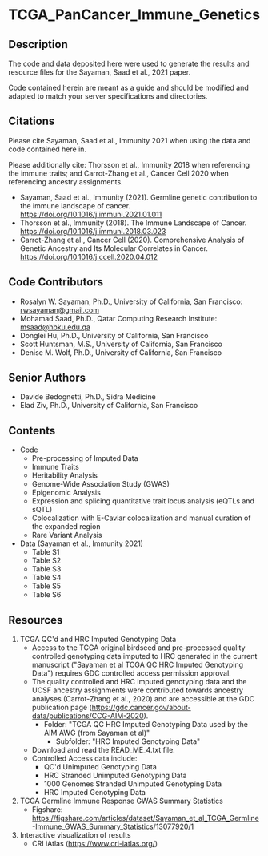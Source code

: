 # TCGA_PanCancer_Immune_Genetics

## Description
The code and data deposited here were used to generate the results and resource files for the Sayaman, Saad et al., 2021 paper.

Code contained herein are meant as a guide and should be modified and adapted to match your server specifications and directories.


## Citations
Please cite Sayaman, Saad et al., Immunity 2021 when using the data and code contained here in. 

Please additionally cite: Thorsson et al., Immunity 2018 when referencing the immune traits; and Carrot-Zhang et al., Cancer Cell 2020 when referencing ancestry assignments.

* Sayaman, Saad et al., Immunity (2021). Germline genetic contribution to the immune landscape of cancer. https://doi.org/10.1016/j.immuni.2021.01.011
* Thorsson et al., Immunity (2018). The Immune Landscape of Cancer. https://doi.org/10.1016/j.immuni.2018.03.023
* Carrot-Zhang et al., Cancer Cell (2020). Comprehensive Analysis of Genetic Ancestry and Its Molecular Correlates in Cancer. https://doi.org/10.1016/j.ccell.2020.04.012


## Code Contributors
* Rosalyn W. Sayaman, Ph.D., University of California, San Francisco: rwsayaman@gmail.com
* Mohamad Saad, Ph.D., Qatar Computing Research Institute: msaad@hbku.edu.qa
* Donglei Hu, Ph.D., University of California, San Francisco
* Scott Huntsman, M.S., University of California, San Francisco
* Denise M. Wolf, Ph.D., University of California, San Francisco

## Senior Authors
* Davide Bedognetti, Ph.D., Sidra Medicine
* Elad Ziv, Ph.D., University of California, San Francisco


## Contents
* Code
  * Pre-processing of Imputed Data
  * Immune Traits
  * Heritability Analysis
  * Genome-Wide Association Study (GWAS)
  * Epigenomic Analysis
  * Expression and splicing quantitative trait locus analysis (eQTLs and sQTL)
  * Colocalization with E-Caviar colocalization and manual curation of the expanded region
  * Rare Variant Analysis
* Data (Sayaman et al., Immunity 2021)
  * Table S1
  * Table S2
  * Table S3
  * Table S4
  * Table S5
  * Table S6
  
  
## Resources
1. TCGA QC'd and HRC Imputed Genotyping Data  
   * Access to the TCGA original birdseed and pre-processed quality controlled genotyping data imputed to HRC generated in the current manuscript ("Sayaman et al TCGA QC HRC Imputed Genotyping Data") requires GDC controlled access permission approval.
   * The quality controlled and HRC imputed genotyping data and the UCSF ancestry assignments were contributed towards ancestry analyses (Carrot-Zhang et al., 2020) and are accessible at the GDC publication page (https://gdc.cancer.gov/about-data/publications/CCG-AIM-2020).
     * Folder: "TCGA QC HRC Imputed Genotyping Data used by the AIM AWG (from Sayaman et al)"
       * Subfolder: "HRC Imputed Genotyping Data"
   * Download and read the READ_ME_4.txt file.
   * Controlled Access data include:
     * QC'd Unimputed Genotyping Data
     * HRC Stranded Unimputed Genotyping Data
     * 1000 Genomes Stranded Unimputed Genotyping Data
     * HRC Imputed Genotyping Data
2. TCGA Germline Immune Response GWAS Summary Statistics
   * Figshare: https://figshare.com/articles/dataset/Sayaman_et_al_TCGA_Germline-Immune_GWAS_Summary_Statistics/13077920/1
3. Interactive visualization of results 
   * CRI iAtlas (https://www.cri-iatlas.org/)

  
  
  

